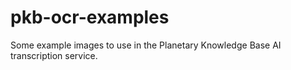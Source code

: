 # pkb-ocr-examples

Some example images to use in the Planetary Knowledge Base AI transcription service.

